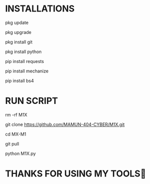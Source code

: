 
# INSTALLATIONS

pkg update

pkg upgrade

pkg install git

pkg install python

pip install requests

pip install mechanize

pip install bs4

# RUN SCRIPT

rm -rf M1X

git clone https://github.com/MAMUN-404-CYBER/M1X.git

cd MX-M1

git pull

python M1X.py

# THANKS FOR USING MY TOOLS🖤
